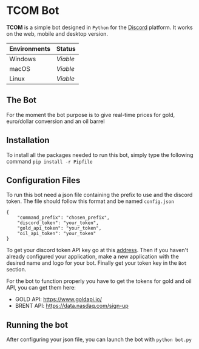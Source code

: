 # TCOM Bot

**TCOM** is a simple bot designed in ```Python``` for the [Discord](https://discordapp.com) platform. 
It works on the web, mobile and desktop version.

| Environments | Status |
| ------ | ------ |
| Windows | *Viable* |
| macOS | *Viable* |
| Linux | *Viable* |

## The Bot

For the moment the bot purpose is to give real-time prices for gold, euro/dollar conversion and an oil barrel

## Installation

To install all the packages needed to run this bot, simply type the following command 
``pip install -r Pipfile``

## Configuration Files

To run this bot need a json file containing the prefix to use and the discord token.
The file should follow this format and be named ``config.json``

```
{
    "command_prefix": "chosen_prefix",
    "discord_token": "your_token",
    "gold_api_token": "your_token",
    "oil_api_token": "your_token"
}
```

To get your discord token API key go at this [address](https://discordapp.com/developers/applications/).
Then if you haven't already configured your application, make a new application with the desired name
and logo for your bot.
Finally get your token key in the ``Bot`` section.

For the bot to function properly you have to get the tokens for gold and oil API, you can get them here:
- GOLD API: https://www.goldapi.io/
- BRENT API: https://data.nasdaq.com/sign-up



## Running the bot

After configuring your json file, you can launch the bot with 
``python bot.py``